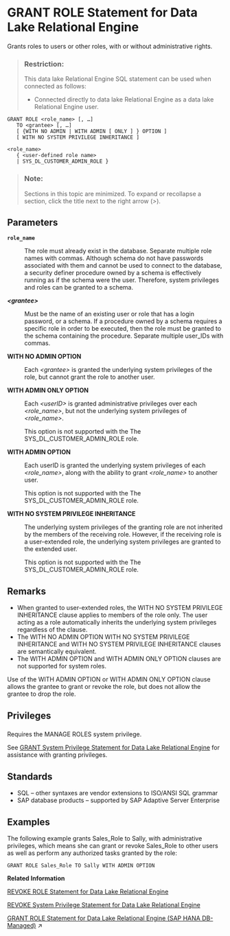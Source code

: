 <!-- loioa3e379cc84f21015bccfaff98164bf01 -->

# GRANT ROLE Statement for Data Lake Relational Engine

Grants roles to users or other roles, with or without administrative rights.



> ### Restriction:  
> This data lake Relational Engine SQL statement can be used when connected as follows:
> 
> -   Connected directly to data lake Relational Engine as a data lake Relational Engine user.



```
GRANT ROLE <role_name> [, …] 
   TO <grantee> [, …]
   [ {WITH NO ADMIN | WITH ADMIN [ ONLY ] } OPTION ]
   [ WITH NO SYSTEM PRIVILEGE INHERITANCE ]
```

```
<role_name>
   { <user-defined role name>
   | SYS_DL_CUSTOMER_ADMIN_ROLE }
```



> ### Note:  
> Sections in this topic are minimized. To expand or recollapse a section, click the title next to the right arrow \(*\>*\).



<a name="loioa3e379cc84f21015bccfaff98164bf01__grant_role_parm1"/>

## Parameters


<dl>
<dt><b>

`role_name`

</b></dt>
<dd>

The role must already exist in the database. Separate multiple role names with commas. Although schema do not have passwords associated with them and cannot be used to connect to the database, a security definer procedure owned by a schema is effectively running as if the schema were the user. Therefore, system privileges and roles can be granted to a schema.



</dd><dt><b>

*<grantee\>*

</b></dt>
<dd>

Must be the name of an existing user or role that has a login password, or a schema. If a procedure owned by a schema requires a specific role in order to be executed, then the role must be granted to the schema containing the procedure. Separate multiple user\_IDs with commas.



</dd><dt><b>

WITH NO ADMIN OPTION

</b></dt>
<dd>

Each *<grantee\>* is granted the underlying system privileges of the role, but cannot grant the role to another user.



</dd><dt><b>

WITH ADMIN ONLY OPTION

</b></dt>
<dd>

Each *<userID\>* is granted administrative privileges over each *<role\_name\>*, but not the underlying system privileges of *<role\_name\>*.

This option is not supported with the The SYS\_DL\_CUSTOMER\_ADMIN\_ROLE role.



</dd><dt><b>

WITH ADMIN OPTION

</b></dt>
<dd>

Each userID is granted the underlying system privileges of each *<role\_name\>*, along with the ability to grant *<role\_name\>* to another user.

This option is not supported with the The SYS\_DL\_CUSTOMER\_ADMIN\_ROLE role.



</dd><dt><b>

WITH NO SYSTEM PRIVILEGE INHERITANCE

</b></dt>
<dd>

The underlying system privileges of the granting role are not inherited by the members of the receiving role. However, if the receiving role is a user-extended role, the underlying system privileges are granted to the extended user.

This option is not supported with the The SYS\_DL\_CUSTOMER\_ADMIN\_ROLE role.



</dd>
</dl>



<a name="loioa3e379cc84f21015bccfaff98164bf01__grant_role_remarks1"/>

## Remarks

-   When granted to user-extended roles, the WITH NO SYSTEM PRIVILEGE INHERITANCE clause applies to members of the role only. The user acting as a role automatically inherits the underlying system privileges regardless of the clause.
-   The WITH NO ADMIN OPTION WITH NO SYSTEM PRIVILEGE INHERITANCE and WITH NO SYSTEM PRIVILEGE INHERITANCE clauses are semantically equivalent.
-   The WITH ADMIN OPTION and WITH ADMIN ONLY OPTION clauses are not supported for system roles.

Use of the WITH ADMIN OPTION or WITH ADMIN ONLY OPTION clause allows the grantee to grant or revoke the role, but does not allow the grantee to drop the role.



<a name="loioa3e379cc84f21015bccfaff98164bf01__grant_role_privileges1"/>

## Privileges



### 

Requires the MANAGE ROLES system privilege.

See [GRANT System Privilege Statement for Data Lake Relational Engine](grant-system-privilege-statement-for-data-lake-relational-engine-a3dfcb0.md) for assistance with granting privileges.



<a name="loioa3e379cc84f21015bccfaff98164bf01__grant_role_standards1"/>

## Standards

-   SQL – other syntaxes are vendor extensions to ISO/ANSI SQL grammar
-   SAP database products – supported by SAP Adaptive Server Enterprise



<a name="loioa3e379cc84f21015bccfaff98164bf01__grant_role_example1"/>

## Examples

The following example grants Sales\_Role to Sally, with administrative privileges, which means she can grant or revoke Sales\_Role to other users as well as perform any authorized tasks granted by the role:

```
GRANT ROLE Sales_Role TO Sally WITH ADMIN OPTION
```

**Related Information**  


[REVOKE ROLE Statement for Data Lake Relational Engine](revoke-role-statement-for-data-lake-relational-engine-a3e9de3.md "Removes a users membership in a role or his or her ability to administer the role.")

[REVOKE System Privilege Statement for Data Lake Relational Engine](revoke-system-privilege-statement-for-data-lake-relational-engine-a3eadda.md "Removes specific system privileges from specific users and the right to administer the privilege.")

[GRANT ROLE Statement for Data Lake Relational Engine (SAP HANA DB-Managed)](https://help.sap.com/viewer/a898e08b84f21015969fa437e89860c8/2023_2_QRC/en-US/59327e42f46b461db8a501229bc29461.html "Grants roles to users or other roles, with or without administrative rights.") :arrow_upper_right:

